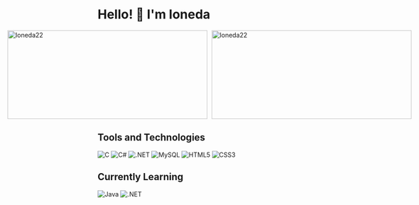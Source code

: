 <h1>Hello! 👋 I'm Ioneda</h1>

<div style="display: flex; justify-content: center; gap: 10px;">
    <img src="https://github-readme-stats.vercel.app/api?username=Ioneda22&show_icons=true&locale=en&theme=transparent&card_width=450" alt="Ioneda22" width="450" height="200" />
    <img src="https://github-readme-stats.vercel.app/api/top-langs?username=Ioneda22&show_icons=true&locale=en&layout=compact&theme=transparent&card_width=450" alt="Ioneda22" width="450" height="200" />
</div>

## Tools and Technologies

![C](https://img.shields.io/badge/C-6A5ACD?style=for-the-badge)
![C#](https://img.shields.io/badge/C%23-6A5ACD?style=for-the-badge)
![.NET](https://img.shields.io/badge/.NET-6A5ACD?style=for-the-badge)
![MySQL](https://img.shields.io/badge/MySQL-6A5ACD?style=for-the-badge)
![HTML5](https://img.shields.io/badge/HTML5-6A5ACD?style=for-the-badge)
![CSS3](https://img.shields.io/badge/CSS3-6A5ACD?style=for-the-badge)

## Currently Learning

![Java](https://img.shields.io/badge/Java-9370DB?style=for-the-badge)
![.NET](https://img.shields.io/badge/.NET-9370DB?style=for-the-badge)

